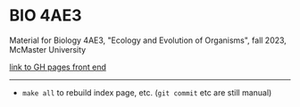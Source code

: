 # BIO 4AE3

Material for Biology 4AE3, "Ecology and Evolution of Organisms", fall 2023, McMaster University

[link to GH pages front end](https://bbolker.github.io/bio4ae3)

---

- `make all` to rebuild index page, etc. (`git commit` etc are still manual)
